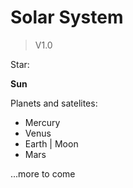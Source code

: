 # Solar System

> V1.0

Star:

**Sun**

Planets and satelites:

- Mercury
- Venus
- Earth | Moon
- Mars


...more to come